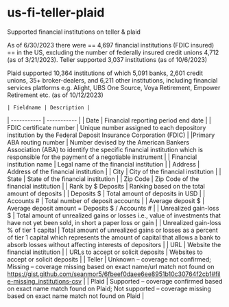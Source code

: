 # us-fi-teller-plaid
Supported financial institutions on teller &amp; plaid

As of 6/30/2023 there were == 4,697 financial institutions (FDIC insured) == in the US, excluding the number of federally insured credit unions 4,712 (as of 3/21/2023).
Teller supported 3,037 institutions (as of 10/6/2023)

Plaid supported 10,364 institutions of which 5,091 banks, 2,601 credit unions, 35+ broker-dealers, and 6,211 other institutions, including financial services platforms e.g. Alight, UBS One Source, Voya Retirement, Empower Retirement etc. (as of 10/12/2023)

	| Fieldname | Description |
| ----------- | ----------- |
| Date | Financial reporting period end date |
| FDIC certificate number | Unique number assigned to each depository institution by the Federal Deposit Insurance Corporation (FDIC) |
|Primary ABA routing number | Number devised by the American Bankers Association (ABA) to identify the specific financial institution which is responsible for the payment of a negotiable instrument |
| Financial institution name | Legal name of the financial institution |
| Address | Address of the financial institution |
| City | City of the financial institution |
| State | State of the financial institution |
| Zip Code | Zip Code of the financial institution |
| Rank by $ Deposits | Ranking based on the total amount of deposits |
| Deposits $ | Total amount of deposits in USD |
| Accounts # | Total number of deposit accounts |
| Average deposit $ | Average deposit amount = Deposits $ / Accounts # |
| Unrealized gain-loss $ | Total amount of unrealized gains or losses i.e., value of investments that have not yet been sold, in short a paper loss or gain |
| Unrealized gain-loss % of tier 1 capital | Total amount of unrealized gains or losses as a percent of tier 1 capital which represents the amount of capital that allows a bank to absorb losses without affecting interests of depositors |
| URL | Website the financial institution |
| URLs to accept or solicit deposits | Websites to accept or solicit deposits |
| Teller | Unknown – coverage not confirmed; Missing – coverage missing based on exact name/url match not found on https://gist.github.com/seanmor5/6fbeef0daee6ee8951b10c30764f2cb1#file-missing_institutions-csv |
| Plaid | Supported – coverage confirmed based on exact name match found on Plaid; Not supported – coverage missing based on exact name match not found on Plaid |

